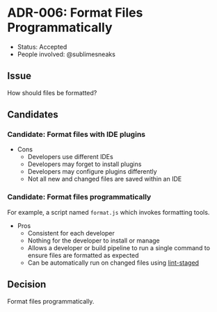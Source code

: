 # ADR-006: Format Files Programmatically

- Status: Accepted
- People involved: @sublimesneaks

## Issue

How should files be formatted?

## Candidates

### Candidate: Format files with IDE plugins

- Cons
  - Developers use different IDEs
  - Developers may forget to install plugins
  - Developers may configure plugins differently
  - Not all new and changed files are saved within an IDE

### Candidate: Format files programmatically

For example, a script named `format.js` which invokes formatting tools.

- Pros
  - Consistent for each developer
  - Nothing for the developer to install or manage
  - Allows a developer or build pipeline to run a single command to ensure files are formatted as expected
  - Can be automatically run on changed files using [lint-staged](https://github.com/okonet/lint-staged)

## Decision

Format files programmatically.

